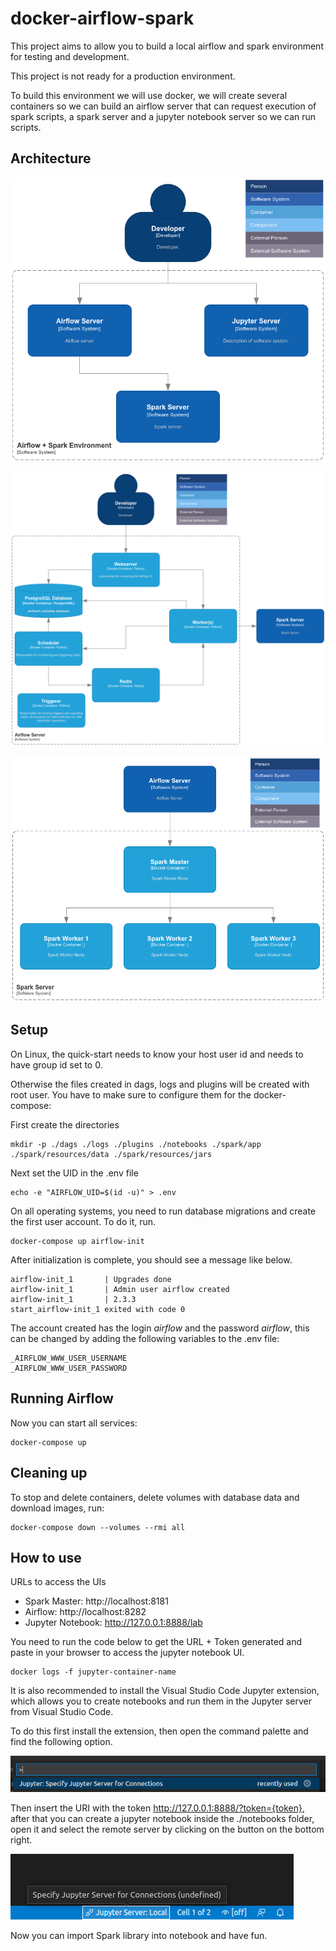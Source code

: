 # docker-airflow-spark
This project aims to allow you to build a local airflow and spark environment for testing and development.

This project is not ready for a production environment.

To build this environment we will use docker, we will create several containers so we can build an airflow server that can request execution of spark scripts, a spark server and a jupyter notebook server so we can run scripts.
## Architecture

![](./doc/diagrama_contexto.png "Diagrama de contexto")

![](./doc/diagrama_contenedores_airflow.png "Diagrama de contenedores de Airflow")

![](./doc/diagrama_contenedores_spark.png "Diagrama de contenedores de Spark")

## Setup
On Linux, the quick-start needs to know your host user id and needs to have group id set to 0.

Otherwise the files created in dags, logs and plugins will be created with root user. You have to make sure to configure them for the docker-compose:

First create the directories

	mkdir -p ./dags ./logs ./plugins ./notebooks ./spark/app ./spark/resources/data ./spark/resources/jars

Next set the UID in the .env file

	echo -e "AIRFLOW_UID=$(id -u)" > .env

On all operating systems, you need to run database migrations and create the first user account. To do it, run.

	docker-compose up airflow-init

After initialization is complete, you should see a message like below.

	airflow-init_1       | Upgrades done
	airflow-init_1       | Admin user airflow created
	airflow-init_1       | 2.3.3
	start_airflow-init_1 exited with code 0

The account created has the login *airflow* and the password *airflow*, this can be changed by adding the following variables to the .env file:

	_AIRFLOW_WWW_USER_USERNAME
	_AIRFLOW_WWW_USER_PASSWORD

## Running Airflow

Now you can start all services:

	docker-compose up

## Cleaning up

To stop and delete containers, delete volumes with database data and download images, run:

	docker-compose down --volumes --rmi all

## How to use

URLs to access the UIs

- Spark Master: http://localhost:8181
- Airflow: http://localhost:8282
- Jupyter Notebook: http://127.0.0.1:8888/lab

You need to run the code below to get the URL + Token generated and paste in your browser to access the jupyter notebook UI.

    docker logs -f jupyter-container-name

It is also recommended to install the Visual Studio Code Jupyter extension, which allows you to create notebooks and run them in the Jupyter server from Visual Studio Code.

To do this first install the extension, then open the command palette and find the following option.

![](./doc/jupyter-1.png "Paleta de comandos")

Then insert the URI with the token http://127.0.0.1:8888/?token={token}, after that you can create a jupyter notebook inside the ./notebooks folder, open it and select the remote server by clicking on the button on the bottom right.

![](./doc/jupyter-2.png "Paleta de comandos")

Now you can import Spark library into notebook and have fun.